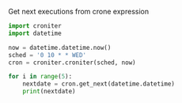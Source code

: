 Get next executions from crone expression
```python
import croniter
import datetime

now = datetime.datetime.now()
sched = '0 10 * * WED'
cron = croniter.croniter(sched, now)

for i in range(5):
    nextdate = cron.get_next(datetime.datetime)
    print(nextdate)
```